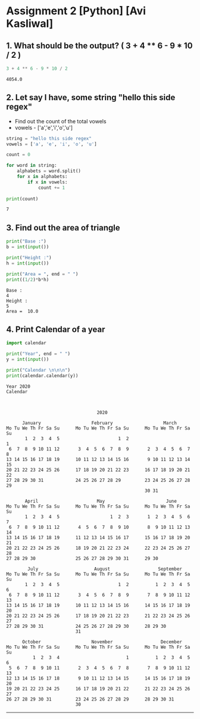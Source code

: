 # Assignment 2 [Python] [Avi Kasliwal]

## 1. What should be the output? ( 3 + 4 ** 6 - 9 * 10 / 2 )


```python
3 + 4 ** 6 - 9 * 10 / 2
```




    4054.0



## 2. Let say I have, some string "hello this side regex"
- Find out the count of the total vowels
- vowels - ['a','e','i','o','u']


```python
string = "hello this side regex"
vowels = ['a', 'e', 'i', 'o', 'u']

count = 0

for word in string:
    alphabets = word.split()
    for x in alphabets:
        if x in vowels:
            count += 1
            
print(count)
```

    7


## 3. Find out the area of triangle


```python
print("Base :")
b = int(input())

print("Height :")
h = int(input())

print("Area = ", end = " ")
print((1/2)*b*h)
```

    Base :
    4
    Height :
    5
    Area =  10.0


## 4. Print Calendar of a year


```python
import calendar

print("Year", end = " ")
y = int(input())

print("Calendar \n\n\n")
print(calendar.calendar(y))
```

    Year 2020
    Calendar 
    
    
    
                                      2020
    
          January                   February                   March
    Mo Tu We Th Fr Sa Su      Mo Tu We Th Fr Sa Su      Mo Tu We Th Fr Sa Su
           1  2  3  4  5                      1  2                         1
     6  7  8  9 10 11 12       3  4  5  6  7  8  9       2  3  4  5  6  7  8
    13 14 15 16 17 18 19      10 11 12 13 14 15 16       9 10 11 12 13 14 15
    20 21 22 23 24 25 26      17 18 19 20 21 22 23      16 17 18 19 20 21 22
    27 28 29 30 31            24 25 26 27 28 29         23 24 25 26 27 28 29
                                                        30 31
    
           April                      May                       June
    Mo Tu We Th Fr Sa Su      Mo Tu We Th Fr Sa Su      Mo Tu We Th Fr Sa Su
           1  2  3  4  5                   1  2  3       1  2  3  4  5  6  7
     6  7  8  9 10 11 12       4  5  6  7  8  9 10       8  9 10 11 12 13 14
    13 14 15 16 17 18 19      11 12 13 14 15 16 17      15 16 17 18 19 20 21
    20 21 22 23 24 25 26      18 19 20 21 22 23 24      22 23 24 25 26 27 28
    27 28 29 30               25 26 27 28 29 30 31      29 30
    
            July                     August                  September
    Mo Tu We Th Fr Sa Su      Mo Tu We Th Fr Sa Su      Mo Tu We Th Fr Sa Su
           1  2  3  4  5                      1  2          1  2  3  4  5  6
     6  7  8  9 10 11 12       3  4  5  6  7  8  9       7  8  9 10 11 12 13
    13 14 15 16 17 18 19      10 11 12 13 14 15 16      14 15 16 17 18 19 20
    20 21 22 23 24 25 26      17 18 19 20 21 22 23      21 22 23 24 25 26 27
    27 28 29 30 31            24 25 26 27 28 29 30      28 29 30
                              31
    
          October                   November                  December
    Mo Tu We Th Fr Sa Su      Mo Tu We Th Fr Sa Su      Mo Tu We Th Fr Sa Su
              1  2  3  4                         1          1  2  3  4  5  6
     5  6  7  8  9 10 11       2  3  4  5  6  7  8       7  8  9 10 11 12 13
    12 13 14 15 16 17 18       9 10 11 12 13 14 15      14 15 16 17 18 19 20
    19 20 21 22 23 24 25      16 17 18 19 20 21 22      21 22 23 24 25 26 27
    26 27 28 29 30 31         23 24 25 26 27 28 29      28 29 30 31
                              30
    


____
